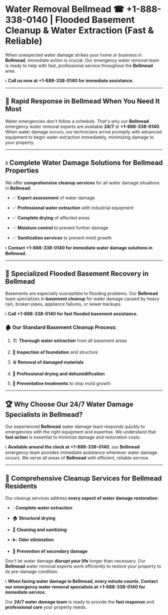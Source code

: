 # Water Removal Bellmead ☎ +1-888-338-0140 | Flooded Basement Cleanup & Water Extraction (Fast & Reliable)

When unexpected water damage strikes your home or business in **Bellmead**, immediate action is crucial. Our emergency water removal team is ready to help with fast, professional service throughout the **Bellmead** area. 

📞 **Call us now at +1-888-338-0140 for immediate assistance.**
---
## 🚀 Rapid Response in Bellmead When You Need It Most
Water emergencies don't follow a schedule. That's why our **Bellmead** emergency water removal experts are available **24/7** at **+1-888-338-0140**. When water damage occurs, our technicians arrive promptly with advanced equipment to begin water extraction immediately, minimizing damage to your property.
---
## 💧 Complete Water Damage Solutions for Bellmead Properties
We offer **comprehensive cleanup services** for all water damage situations in **Bellmead**:
- ✅ **Expert assessment** of water damage  
- ✅ **Professional water extraction** with industrial equipment  
- ✅ **Complete drying** of affected areas  
- ✅ **Moisture control** to prevent further damage  
- ✅ **Sanitization services** to prevent mold growth  
📞 **Contact +1-888-338-0140 for immediate water damage solutions in Bellmead.**
---
## 🌊 Specialized Flooded Basement Recovery in Bellmead
Basements are especially susceptible to flooding problems. Our **Bellmead** team specializes in **basement cleanup** for water damage caused by heavy rain, broken pipes, appliance failures, or sewer backups. 
📞 **Call +1-888-338-0140 for fast flooded basement assistance.**
### 🏚️ Our Standard Basement Cleanup Process:
1. 🏗️ **Thorough water extraction** from all basement areas  
2. 🔎 **Inspection of foundation** and structure  
3. 🗑️ **Removal of damaged materials**  
4. 💨 **Professional drying and dehumidification**  
5. 🚫 **Preventative treatments** to stop mold growth  
---
## 🏆 Why Choose Our 24/7 Water Damage Specialists in Bellmead?
Our experienced **Bellmead** water damage team responds quickly to emergencies with the right equipment and expertise. We understand that **fast action** is essential to minimize damage and restoration costs.
📞 **Available around the clock at +1-888-338-0140**, our **Bellmead** emergency team provides immediate assistance whenever water damage occurs. We serve all areas of **Bellmead** with efficient, reliable service.
---
## 🧹 Comprehensive Cleanup Services for Bellmead Residents
Our cleanup services address **every aspect of water damage restoration**:
- 💧 **Complete water extraction**  
- 🏠 **Structural drying**  
- 🧼 **Cleaning and sanitizing**  
- 🌬️ **Odor elimination**  
- 🚫 **Prevention of secondary damage**  
Don't let water damage **disrupt your life** longer than necessary. Our **Bellmead** water removal experts work efficiently to restore your property to its pre-damage condition.
📞 **When facing water damage in Bellmead, every minute counts. Contact our emergency water removal specialists at +1-888-338-0140 for immediate service.**
Our **24/7 water damage team** is ready to provide the **fast response** and **professional care** your property needs.
